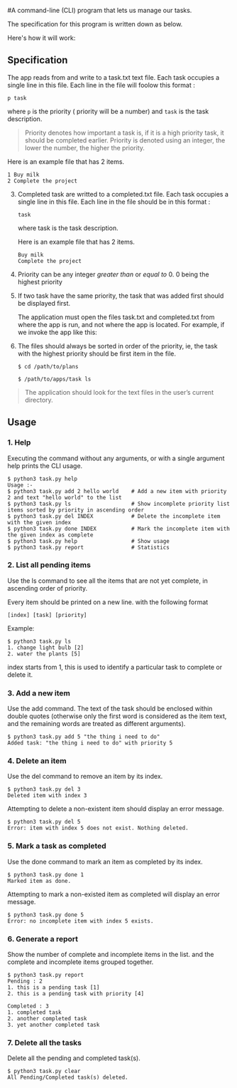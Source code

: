 #A command-line (CLI) program that lets us manage our tasks.

The specification for this program is written down as below. 

Here's how it will work:

## Specification

The app reads from and write to a task.txt text file. Each task occupies a single line in this file. Each line in the file will foolow this format :

   ```
   p task
   ```

   where `p` is the priority ( priority will be a number) and `task` is the task description.

   > Priority denotes how important a task is, if it is a high priority task, it should be completed earlier. Priority is denoted using an integer, the lower the number, the higher the priority.

   Here is an example file that has 2 items.

   ```
   1 Buy milk
   2 Complete the project
   ```

3. Completed task are writted to a completed.txt file. Each task occupies a single line in this file. Each line in the file should be in this format :

   ```
   task
   ```

   where task is the task description.

   Here is an example file that has 2 items.

   ```
   Buy milk
   Complete the project
   ```

4. Priority can be any integer _greater than_ or _equal to_ 0. 0 being the highest priority

5. If two task have the same priority, the task that was added first should be displayed first.

   The application must open the files task.txt and completed.txt from where the app is run, and not where the app is located. For example, if we invoke the app like this:

6. The files should always be sorted in order of the priority, ie, the task with the highest priority should be first item in the file.

   ```
   $ cd /path/to/plans

   $ /path/to/apps/task ls
   ```
> The application should look for the text files in the user’s current directory.

## Usage

### 1. Help

Executing the command without any arguments, or with a single argument help prints the CLI usage.

```
$ python3 task.py help
Usage :-
$ python3 task.py add 2 hello world    # Add a new item with priority 2 and text "hello world" to the list
$ python3 task.py ls                   # Show incomplete priority list items sorted by priority in ascending order
$ python3 task.py del INDEX            # Delete the incomplete item with the given index
$ python3 task.py done INDEX           # Mark the incomplete item with the given index as complete
$ python3 task.py help                 # Show usage
$ python3 task.py report               # Statistics
```

### 2. List all pending items

Use the ls command to see all the items that are not yet complete, in ascending order of priority.

Every item should be printed on a new line. with the following format

```
[index] [task] [priority]
```

Example:

```
$ python3 task.py ls
1. change light bulb [2]
2. water the plants [5]
```

index starts from 1, this is used to identify a particular task to complete or delete it.

### 3. Add a new item

Use the add command. The text of the task should be enclosed within double quotes (otherwise only the first word is considered as the item text, and the remaining words are treated as different arguments).

```
$ python3 task.py add 5 "the thing i need to do"
Added task: "the thing i need to do" with priority 5
```

### 4. Delete an item

Use the del command to remove an item by its index.

```
$ python3 task.py del 3
Deleted item with index 3
```

Attempting to delete a non-existent item should display an error message.

```
$ python3 task.py del 5
Error: item with index 5 does not exist. Nothing deleted.
```

### 5. Mark a task as completed

Use the done command to mark an item as completed by its index.

```
$ python3 task.py done 1
Marked item as done.
```

Attempting to mark a non-existed item as completed will display an error message.

```
$ python3 task.py done 5
Error: no incomplete item with index 5 exists.
```

### 6. Generate a report

Show the number of complete and incomplete items in the list. and the complete and incomplete items grouped together.

```
$ python3 task.py report
Pending : 2
1. this is a pending task [1]
2. this is a pending task with priority [4]

Completed : 3
1. completed task
2. another completed task
3. yet another completed task
``` 
### 7. Delete all the tasks

Delete all the pending and completed task(s).

```
$ python3 task.py clear
All Pending/Completed task(s) deleted.
```
